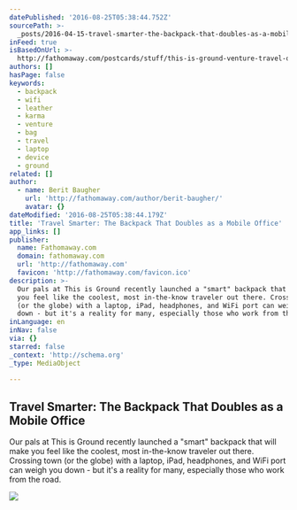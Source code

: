 ```yaml
---
datePublished: '2016-08-25T05:38:44.752Z'
sourcePath: >-
  _posts/2016-04-15-travel-smarter-the-backpack-that-doubles-as-a-mobile-office.md
inFeed: true
isBasedOnUrl: >-
  http://fathomaway.com/postcards/stuff/this-is-ground-venture-travel-office-backpack/
authors: []
hasPage: false
keywords:
  - backpack
  - wifi
  - leather
  - karma
  - venture
  - bag
  - travel
  - laptop
  - device
  - ground
related: []
author:
  - name: Berit Baugher
    url: 'http://fathomaway.com/author/berit-baugher/'
    avatar: {}
dateModified: '2016-08-25T05:38:44.179Z'
title: 'Travel Smarter: The Backpack That Doubles as a Mobile Office'
app_links: []
publisher:
  name: Fathomaway.com
  domain: fathomaway.com
  url: 'http://fathomaway.com'
  favicon: 'http://fathomaway.com/favicon.ico'
description: >-
  Our pals at This is Ground recently launched a "smart" backpack that will make
  you feel like the coolest, most in-the-know traveler out there. Crossing town
  (or the globe) with a laptop, iPad, headphones, and WiFi port can weigh you
  down - but it's a reality for many, especially those who work from the road.
inLanguage: en
inNav: false
via: {}
starred: false
_context: 'http://schema.org'
_type: MediaObject

---
```

<article style=""><h1>Travel Smarter: The Backpack That Doubles as a Mobile Office</h1><p>Our pals at This is Ground recently launched a "smart" backpack that will make you feel like the coolest, most in-the-know traveler out there. Crossing town (or the globe) with a laptop, iPad, headphones, and WiFi port can weigh you down - but it's a reality for many, especially those who work from the road.</p><img src="https://s3-us-west-2.amazonaws.com/the-grid-img/p/e22f9a492a4d7f602c89eee545449af90da0d5de.jpg" /></article>